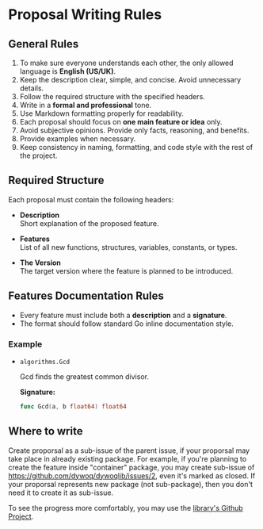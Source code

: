 # Proposal Writing Rules

## General Rules
1. To make sure everyone understands each other, the only allowed language is **English (US/UK)**.  
2. Keep the description clear, simple, and concise. Avoid unnecessary details.  
3. Follow the required structure with the specified headers.  
4. Write in a **formal and professional** tone.  
5. Use Markdown formatting properly for readability.  
6. Each proposal should focus on **one main feature or idea** only.  
7. Avoid subjective opinions. Provide only facts, reasoning, and benefits.  
8. Provide examples when necessary.  
9. Keep consistency in naming, formatting, and code style with the rest of the project.  

## Required Structure
Each proposal must contain the following headers:

- **Description**  
  Short explanation of the proposed feature.  

- **Features**  
  List of all new functions, structures, variables, constants, or types.  

- **The Version**  
  The target version where the feature is planned to be introduced.  

## Features Documentation Rules
- Every feature must include both a **description** and a **signature**.  
- The format should follow standard Go inline documentation style.  

### Example
- ```algorithms.Gcd```

  Gcd finds the greatest common divisor.  

  **Signature:**  
  ```go
  func Gcd(a, b float64) float64
   ```

## Where to write
Create proporsal as a sub-issue of the parent issue, if your proporsal may take place in already existing package.
For example, if you're planning to create the feature inside "container" package, you may create sub-issue of https://github.com/dywoq/dywoqlib/issues/2, even it's marked as closed.
If your proporsal represents new package (not sub-package), then you don't need it to create it as sub-issue.

To see the progress more comfortably, you may use the [library's Github Project](https://github.com/users/dywoq/projects/19 "").